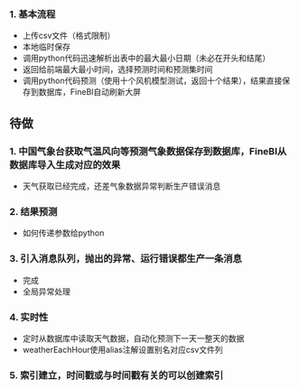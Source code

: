 ### 1. 基本流程
+ 上传csv文件（格式限制）
+ 本地临时保存
+ 调用python代码迅速解析出表中的最大最小日期（未必在开头和结尾）
+ 返回给前端最大最小时间，选择预测时间和预测集时间
+ 调用python代码预测（使用十个风机模型测试，返回十个结果），结果直接保存到数据库，FineBI自动刷新大屏

## 待做

### 1. 中国气象台获取气温风向等预测气象数据保存到数据库，FineBI从数据库导入生成对应的效果
+ 天气获取已经完成，还差气象数据异常判断生产错误消息
### 2. 结果预测
+ 如何传递参数给python
### 3. 引入消息队列，抛出的异常、运行错误都生产一条消息
+ 完成
+ 全局异常处理
### 4. 实时性
+ 定时从数据库中读取天气数据，自动化预测下一天一整天的数据
+ weatherEachHour使用alias注解设置别名对应csv文件列
### 5. 索引建立，时间戳或与时间戳有关的可以创建索引